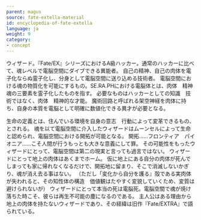 ```yaml
---
parent: magus
source: fate-extella-material
id: encyclopedia-of-fate-extella
language: ja
weight: 9
category:
- concept
---
```


ウィザード。『Fate/EX』シリーズにおけるA級ハッカー。通常のハッカーに比べて、魂レベルで電脳空間にダイブできる異能者。
自己の精神、自己の肉体を電子化ならぬ霊子化し、分身として電脳空間に送り込める技術者。
電脳空間における魂の物質化を可能にするもの。SE.RA.PHにおける電脳体とは、肉体　精神　魂の三要素を霊子化したものを指す。
必要なものはハッカーとしての知識　技術ではなく、肉体　精神的な才能。
魔術回路と呼ばれる架空神経を肉体に持ち、自身の本質を電脳として明確に数値化できる異才が必要となる。

生命の定義とは、住んでいる環境を自身の意志　行動によって変革できるもの、とされる。
魂を以て電脳空間に介入したウィザードはムーンセルによって生命と認められ、電脳空間における開拓が可能となる。
開拓……フロンティア　パイオニア……こそ人間が行うもっとも大きな意義にして罪。
その可能性をもったウィザードにとって、電脳空間は第二の現実と言っても過言ではない。
ウィザードにとって地上の肉体はあくまでホーム。
仮に地上にある自分の肉体が死んでしまっても家に帰れなくなるだけで、開拓地に留まり、そこで消滅しないかぎり、魂が消え去る事はない。
（ただし「変化から自分を護る』殻である実肉体が失われると、その知性体の構造　価値観はたやすく変貌していくため、変質は避けられないが）
ウィザードにとって本当の死は電脳死。電脳空間で魂が焼け落ちた時こそ、彼らは再生不可能の塵になるのである。
主人公はある理由から地上の肉体を持たないウィザードであり、その経緯は旧作『Fate/EXTRA』で語られている。
